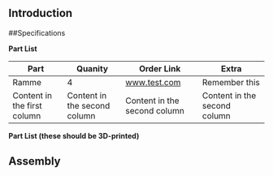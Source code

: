 ## Introduction


##Specifications


**Part List**

Part | Quanity | Order Link | Extra
------------ | ------------- | ------------- | -------------
Ramme | 4 | www.test.com | Remember this
Content in the first column | Content in the second column | Content in the second column | Content in the second column

**Part List (these should be 3D-printed)**



## Assembly



